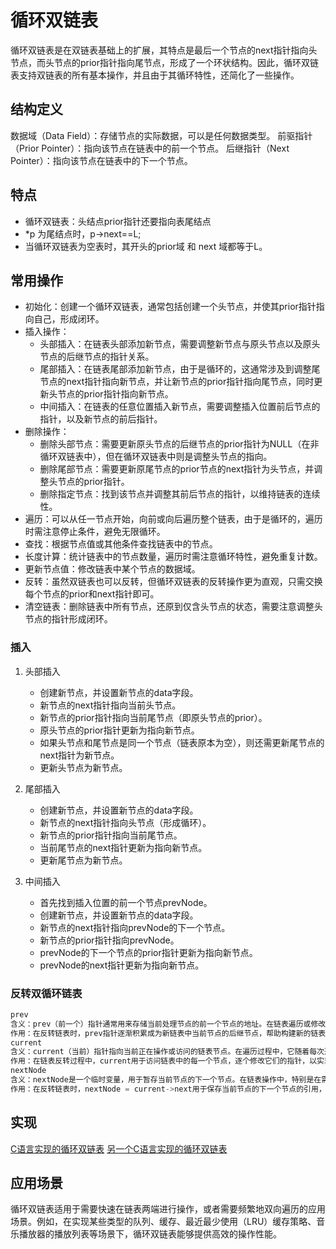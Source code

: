 # 循环双链表

循环双链表是在双链表基础上的扩展，其特点是最后一个节点的next指针指向头节点，而头节点的prior指针指向尾节点，形成了一个环状结构。因此，循环双链表支持双链表的所有基本操作，并且由于其循环特性，还简化了一些操作。

## 结构定义

数据域（Data Field）：存储节点的实际数据，可以是任何数据类型。
前驱指针（Prior Pointer）：指向该节点在链表中的前一个节点。
后继指针（Next Pointer）：指向该节点在链表中的下一个节点。

## 特点

- 循环双链表：头结点prior指针还要指向表尾结点
- *p 为尾结点时，p->next==L;
- 当循环双链表为空表时，其开头的prior域 和 next 域都等于L。

## 常用操作

- 初始化：创建一个循环双链表，通常包括创建一个头节点，并使其prior指针指向自己，形成闭环。
- 插入操作：
  - 头部插入：在链表头部添加新节点，需要调整新节点与原头节点以及原头节点的后继节点的指针关系。
  - 尾部插入：在链表尾部添加新节点，由于是循环的，这通常涉及到调整尾节点的next指针指向新节点，并让新节点的prior指针指向尾节点，同时更新头节点的prior指针指向新节点。
  - 中间插入：在链表的任意位置插入新节点，需要调整插入位置前后节点的指针，以及新节点的前后指针。
- 删除操作：
  - 删除头部节点：需要更新原头节点的后继节点的prior指针为NULL（在非循环双链表中），但在循环双链表中则是调整头节点的指向。
  - 删除尾部节点：需要更新原尾节点的prior节点的next指针为头节点，并调整头节点的prior指针。
  - 删除指定节点：找到该节点并调整其前后节点的指针，以维持链表的连续性。
- 遍历：可以从任一节点开始，向前或向后遍历整个链表，由于是循环的，遍历时需注意停止条件，避免无限循环。
- 查找：根据节点值或其他条件查找链表中的节点。
- 长度计算：统计链表中的节点数量，遍历时需注意循环特性，避免重复计数。
- 更新节点值：修改链表中某个节点的数据域。
- 反转：虽然双链表也可以反转，但循环双链表的反转操作更为直观，只需交换每个节点的prior和next指针即可。
- 清空链表：删除链表中所有节点，还原到仅含头节点的状态，需要注意调整头节点的指针形成闭环。

### 插入

1. 头部插入

   - 创建新节点，并设置新节点的data字段。
   - 新节点的next指针指向当前头节点。
   - 新节点的prior指针指向当前尾节点（即原头节点的prior）。
   - 原头节点的prior指针更新为指向新节点。
   - 如果头节点和尾节点是同一个节点（链表原本为空），则还需更新尾节点的next指针为新节点。
   - 更新头节点为新节点。

2. 尾部插入

   - 创建新节点，并设置新节点的data字段。
   - 新节点的next指针指向头节点（形成循环）。
   - 新节点的prior指针指向当前尾节点。
   - 当前尾节点的next指针更新为指向新节点。
   - 更新尾节点为新节点。

3. 中间插入

   - 首先找到插入位置的前一个节点prevNode。
   - 创建新节点，并设置新节点的data字段。
   - 新节点的next指针指向prevNode的下一个节点。
   - 新节点的prior指针指向prevNode。
   - prevNode的下一个节点的prior指针更新为指向新节点。
   - prevNode的next指针更新为指向新节点。

### 反转双循环链表

```cpp
prev
含义：prev（前一个）指针通常用来存储当前处理节点的前一个节点的地址。在链表遍历或修改操作中，它帮助我们记住遍历路径，尤其是在需要逆序遍历或修改节点间连接时至关重要。
作用：在反转链表时，prev指针逐渐积累成为新链表中当前节点的后继节点，帮助构建新的链表结构。它是构建新链表的“基石”，随着遍历的进行，不断更新以指向遍历路径上的每一个节点。
current
含义：current（当前）指针指向当前正在操作或访问的链表节点。在遍历过程中，它随着每次迭代逐步移动到链表的下一个节点。
作用：在链表反转过程中，current用于访问链表中的每一个节点，逐个修改它们的指针，以实现链表方向的反转。它是动态变化的，反映了算法执行过程中的即时操作对象。
nextNode
含义：nextNode是一个临时变量，用于暂存当前节点的下一个节点。在链表操作中，特别是在需要修改节点的next指针时，先将下一个节点的信息存储在nextNode中，以防止在修改过程中丢失对后续节点的引用。
作用：在反转链表时，nextNode = current->next用于保存当前节点的下一个节点的引用，因为一旦修改current->next为prev（即完成了指针的反转），如果不事先保存current的下一个节点，将会丢失链表的连续性。nextNode确保了即使在当前节点的指针改变后，仍能顺利遍历到链表的其余部分。
```

## 实现

[C语言实现的循环双链表](./code/CircularDoublyLinkedList.c)
[另一个C语言实现的循环双链表](./code/CircularDoublyLinkedList_1.c)

## 应用场景

循环双链表适用于需要快速在链表两端进行操作，或者需要频繁地双向遍历的应用场景。例如，在实现某些类型的队列、缓存、最近最少使用（LRU）缓存策略、音乐播放器的播放列表等场景下，循环双链表能够提供高效的操作性能。
